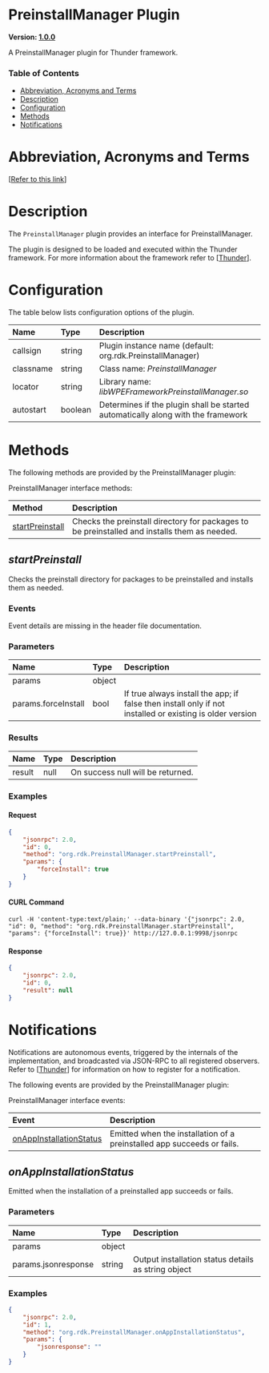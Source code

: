 <!-- Generated automatically, DO NOT EDIT! -->
<a id="PreinstallManager_Plugin"></a>
# PreinstallManager Plugin

**Version: [1.0.0](https://github.com/rdkcentral/entservices-apis/tree/main/apis/PreinstallManager)**

A PreinstallManager plugin for Thunder framework.

### Table of Contents

- [Abbreviation, Acronyms and Terms](#abbreviation-acronyms-and-terms)
- [Description](#Description)
- [Configuration](#Configuration)
- [Methods](#Methods)
- [Notifications](#Notifications)

<a id="abbreviation-acronyms-and-terms"></a>
# Abbreviation, Acronyms and Terms

[[Refer to this link](overview/aat.md)]

<a id="Description"></a>
# Description

The `PreinstallManager` plugin provides an interface for PreinstallManager.

The plugin is designed to be loaded and executed within the Thunder framework. For more information about the framework refer to [[Thunder](https://rdkcentral.github.io/Thunder/)].

<a id="Configuration"></a>
# Configuration

The table below lists configuration options of the plugin.

| Name | Type | Description |
| :-------- | :-------- | :-------- |
| callsign | string | Plugin instance name (default: org.rdk.PreinstallManager) |
| classname | string | Class name: *PreinstallManager* |
| locator | string | Library name: *libWPEFrameworkPreinstallManager.so* |
| autostart | boolean | Determines if the plugin shall be started automatically along with the framework |

<a id="Methods"></a>
# Methods

The following methods are provided by the PreinstallManager plugin:

PreinstallManager interface methods:

| Method | Description |
| :-------- | :-------- |
| [startPreinstall](#startPreinstall) | Checks the preinstall directory for packages to be preinstalled and installs them as needed. |

<a id="startPreinstall"></a>
## *startPreinstall*

Checks the preinstall directory for packages to be preinstalled and installs them as needed.

### Events
Event details are missing in the header file documentation.
### Parameters
| Name | Type | Description |
| :-------- | :-------- | :-------- |
| params | object |  |
| params.forceInstall | bool | If true always install the app; if false then install only if not installed or existing is older version |
### Results
| Name | Type | Description |
| :-------- | :-------- | :-------- |
| result | null | On success null will be returned. |

### Examples


#### Request

```json
{
    "jsonrpc": 2.0,
    "id": 0,
    "method": "org.rdk.PreinstallManager.startPreinstall",
    "params": {
        "forceInstall": true
    }
}
```


#### CURL Command

```curl
curl -H 'content-type:text/plain;' --data-binary '{"jsonrpc": 2.0, "id": 0, "method": "org.rdk.PreinstallManager.startPreinstall", "params": {"forceInstall": true}}' http://127.0.0.1:9998/jsonrpc
```


#### Response

```json
{
    "jsonrpc": 2.0,
    "id": 0,
    "result": null
}
```



<a id="Notifications"></a>
# Notifications

Notifications are autonomous events, triggered by the internals of the implementation, and broadcasted via JSON-RPC to all registered observers. Refer to [[Thunder](https://rdkcentral.github.io/Thunder/)] for information on how to register for a notification.

The following events are provided by the PreinstallManager plugin:

PreinstallManager interface events:

| Event | Description |
| :-------- | :-------- |
| [onAppInstallationStatus](#onAppInstallationStatus) | Emitted when the installation of a preinstalled app succeeds or fails. |

<a id="onAppInstallationStatus"></a>
## *onAppInstallationStatus*

Emitted when the installation of a preinstalled app succeeds or fails.

### Parameters
| Name | Type | Description |
| :-------- | :-------- | :-------- |
| params | object |  |
| params.jsonresponse | string | Output installation status details as string object |

### Examples

```json
{
    "jsonrpc": 2.0,
    "id": 1,
    "method": "org.rdk.PreinstallManager.onAppInstallationStatus",
    "params": {
        "jsonresponse": ""
    }
}
```
